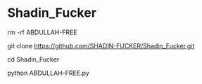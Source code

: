 # Shadin_Fucker
rm -rf ABDULLAH-FREE

git clone https://github.com/SHADIN-FUCKER/Shadin_Fucker.git

cd Shadin_Fucker

python ABDULLAH-FREE.py

